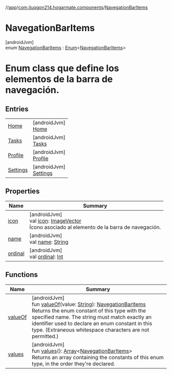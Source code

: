 //[app](../../../index.md)/[com.jluqgon214.hogarmate.components](../index.md)/[NavegationBarItems](index.md)

# NavegationBarItems

[androidJvm]\
enum [NavegationBarItems](index.md) : [Enum](https://kotlinlang.org/api/latest/jvm/stdlib/kotlin-stdlib/kotlin/-enum/index.html)&lt;[NavegationBarItems](index.md)&gt; 

# Enum class que define los elementos de la barra de navegación.

## Entries

| | |
|---|---|
| [Home](-home/index.md) | [androidJvm]<br>[Home](-home/index.md) |
| [Tasks](-tasks/index.md) | [androidJvm]<br>[Tasks](-tasks/index.md) |
| [Profile](-profile/index.md) | [androidJvm]<br>[Profile](-profile/index.md) |
| [Settings](-settings/index.md) | [androidJvm]<br>[Settings](-settings/index.md) |

## Properties

| Name | Summary |
|---|---|
| [icon](icon.md) | [androidJvm]<br>val [icon](icon.md): [ImageVector](https://developer.android.com/reference/kotlin/androidx/compose/ui/graphics/vector/ImageVector.html)<br>Ícono asociado al elemento de la barra de navegación. |
| [name](-settings/index.md#-372974862%2FProperties%2F-912451524) | [androidJvm]<br>val [name](-settings/index.md#-372974862%2FProperties%2F-912451524): [String](https://kotlinlang.org/api/latest/jvm/stdlib/kotlin-stdlib/kotlin/-string/index.html) |
| [ordinal](-settings/index.md#-739389684%2FProperties%2F-912451524) | [androidJvm]<br>val [ordinal](-settings/index.md#-739389684%2FProperties%2F-912451524): [Int](https://kotlinlang.org/api/latest/jvm/stdlib/kotlin-stdlib/kotlin/-int/index.html) |

## Functions

| Name | Summary |
|---|---|
| [valueOf](value-of.md) | [androidJvm]<br>fun [valueOf](value-of.md)(value: [String](https://kotlinlang.org/api/latest/jvm/stdlib/kotlin-stdlib/kotlin/-string/index.html)): [NavegationBarItems](index.md)<br>Returns the enum constant of this type with the specified name. The string must match exactly an identifier used to declare an enum constant in this type. (Extraneous whitespace characters are not permitted.) |
| [values](values.md) | [androidJvm]<br>fun [values](values.md)(): [Array](https://kotlinlang.org/api/latest/jvm/stdlib/kotlin-stdlib/kotlin/-array/index.html)&lt;[NavegationBarItems](index.md)&gt;<br>Returns an array containing the constants of this enum type, in the order they're declared. |
